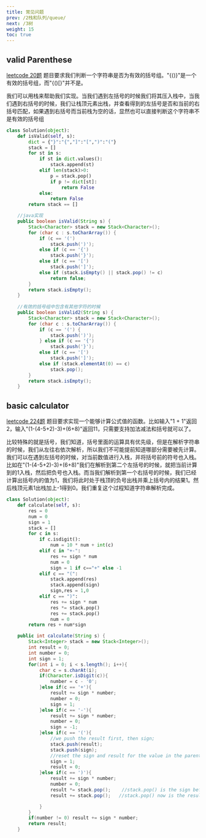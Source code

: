 ```yaml
---
title: 常见问题
prev: /2栈和队列/queue/
next: /3树
weight: 15
toc: true
---
```


## valid Parenthese
[leetcode 20题](https://leetcode.com/problems/valid-parentheses/) 题目要求我们判断一个字符串是否为有效的括号组。"{[]()()}"是一个有效的括号组，而"{()[}"并不是。

我们可以用栈来帮助我们实现。当我们遇到左括号的时候我们将其压入栈中，当我们遇到右括号的时候，我们让栈顶元素出栈，并查看得到的左括号是否和当前的右括号匹配，如果遇到右括号而当前栈为空的话，显然也可以直接判断这个字符串不是有效的括号组


```python
class Solution(object):
    def isValid(self, s):
        dict = {"}":"{","]":"[",")":"("}
        stack = []
        for st in s:
            if st in dict.values():
                stack.append(st)
            elif len(stack)>0:
                p = stack.pop()
                if p != dict[st]:
                    return False
            else:
                return False
        return stack == []
```
```java
    //java实现
    public boolean isValid(String s) {
        Stack<Character> stack = new Stack<Character>();
        for (char c : s.toCharArray()) {
            if (c == '(')
                stack.push(')');
            else if (c == '{')
                stack.push('}');
            else if (c == '[')
                stack.push(']');
            else if (stack.isEmpty() || stack.pop() != c)
                return false;
        }
        return stack.isEmpty();
    }
    
    //有效的括号组中包含有其他字符的时候
    public boolean isValid2(String s) {
        Stack<Character> stack = new Stack<Character>();
        for (char c : s.toCharArray()) {
            if (c == '(') {
                stack.push(')');
            } else if (c == '{')
                stack.push('}');
            else if (c == '[')
                stack.push(']');
            else if (stack.elementAt(0) == c)
                stack.pop();
        }
        return stack.isEmpty();
    }
```
## basic calculator
[leetcode 224题](https://leetcode.com/problems/basic-calculator/)
题目要求实现一个能够计算公式值的函数。比如输入"1 + 1"返回2，输入"(1-(4-5+2)-3)+(6+8)"返回11，只需要支持加法减法和括号就可以了。

比较特殊的就是括号，我们知道，括号里面的运算具有优先级，但是在解析字符串的时候，我们从左往右依次解析，所以我们不可能提前知道哪部分需要被先计算。我们可以在遇到左括号的时候，对当前数值进行入栈，并将括号前的符号也入栈。比如在"(1-(4-5+2)-3)+(6+8)"我们在解析到第二个左括号的时候，就把当前计算到的1入栈，然后把负号也入栈。而当我们解析到第一个右括号的时候，我们已经计算出括号内的值为1，我们将此时处于栈顶的负号出栈并乘上括号内的结果1。然后栈顶元素1出栈加上-1得到0。我们重复这个过程知道字符串解析完成。

```python
class Solution(object):
    def calculate(self, s):
        res = 0
        num = 0
        sign = 1
        stack = []
        for c in s:
            if c.isdigit():
                num = 10 * num + int(c)
            elif c in "+-":
                res += sign * num
                num = 0
                sign = 1 if c=="+" else -1
            elif c == "(":
                stack.append(res)
                stack.append(sign)
                sign,res = 1,0
            elif c == ")":
                res += sign * num
                res *= stack.pop()
                res += stack.pop()
                num = 0
        return res + num*sign
```
```java
    public int calculate(String s) {
        Stack<Integer> stack = new Stack<Integer>();
        int result = 0;
        int number = 0;
        int sign = 1;
        for(int i = 0; i < s.length(); i++){
            char c = s.charAt(i);
            if(Character.isDigit(c)){
                number = c - '0';
            }else if(c == '+'){
                result += sign * number;
                number = 0;
                sign = 1;
            }else if(c == '-'){
                result += sign * number;
                number = 0;
                sign = -1;
            }else if(c == '('){
                //we push the result first, then sign;
                stack.push(result);
                stack.push(sign);
                //reset the sign and result for the value in the parenthesis
                sign = 1;
                result = 0;
            }else if(c == ')'){
                result += sign * number;
                number = 0;
                result *= stack.pop();    //stack.pop() is the sign before the parenthesis
                result += stack.pop();   //stack.pop() now is the result calculated before the parenthesis

            }
        }
        if(number != 0) result += sign * number;
        return result;
    }
```